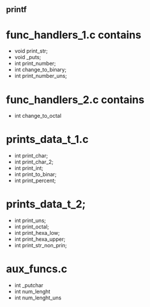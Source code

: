 ## printf


# func_handlers_1.c contains


+ void print_str;
+ void _puts;
+ int print_number;
+ int change_to_binary;
+ int print_number_uns;

# func_handlers_2.c contains


+ int change_to_octal

# prints_data_t_1.c

+ int print_char;
+ int print_char_2;
+ int print_int;
+ int print_to_binar;
+ int print_percent;

# prints_data_t_2;


+ int print_uns;
+ int print_octal;
+ int print_hexa_low;
+ int print_hexa_upper;
+ int print_str_non_prin;

# aux_funcs.c


+ int _putchar
+ int num_lenght
+ int num_lenght_uns
